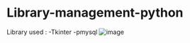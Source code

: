 # Library-management-python
Library used :
-Tkinter
-pmysql
![image](https://github.com/assilBen/Library-management-python/assets/149869094/7b8c91a5-3ed3-445b-9e71-4acadb774640)



